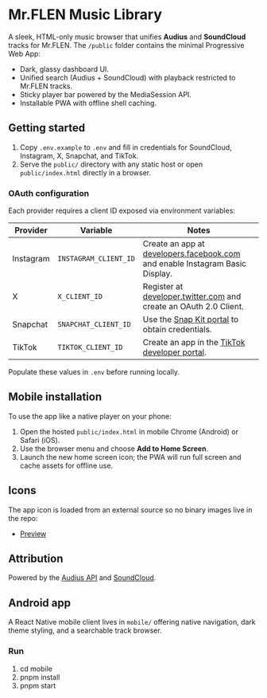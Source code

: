 # Mr.FLEN Music Library

A sleek, HTML-only music browser that unifies **Audius** and **SoundCloud** tracks for Mr.FLEN. The `/public` folder contains the minimal Progressive Web App:

- Dark, glassy dashboard UI.
- Unified search (Audius + SoundCloud) with playback restricted to Mr.FLEN tracks.
- Sticky player bar powered by the MediaSession API.
- Installable PWA with offline shell caching.

## Getting started

1. Copy `.env.example` to `.env` and fill in credentials for SoundCloud, Instagram, X, Snapchat, and TikTok.
2. Serve the `public/` directory with any static host or open `public/index.html` directly in a browser.

### OAuth configuration

Each provider requires a client ID exposed via environment variables:

| Provider | Variable | Notes |
| --- | --- | --- |
| Instagram | `INSTAGRAM_CLIENT_ID` | Create an app at [developers.facebook.com](https://developers.facebook.com/apps/) and enable Instagram Basic Display. |
| X | `X_CLIENT_ID` | Register at [developer.twitter.com](https://developer.twitter.com/) and create an OAuth 2.0 Client. |
| Snapchat | `SNAPCHAT_CLIENT_ID` | Use the [Snap Kit portal](https://kit.snapchat.com/portal) to obtain credentials. |
| TikTok | `TIKTOK_CLIENT_ID` | Create an app in the [TikTok developer portal](https://developers.tiktok.com/). |

Populate these values in `.env` before running locally.

## Mobile installation

To use the app like a native player on your phone:

1. Open the hosted `public/index.html` in mobile Chrome (Android) or Safari (iOS).
2. Use the browser menu and choose **Add to Home Screen**.
3. Launch the new home screen icon; the PWA will run full screen and cache assets for offline use.

## Icons

The app icon is loaded from an external source so no binary images live in the repo:

- [Preview](https://encrypted-tbn0.gstatic.com/images?q=tbn:ANd9GcTaF4gcqMi2_jDFJv-rNCvSR7LdGeumndQkew&s)

## Attribution

Powered by the [Audius API](https://audius.org/) and [SoundCloud](https://soundcloud.com/).

## Android app

A React Native mobile client lives in `mobile/` offering native navigation, dark theme styling, and a searchable track browser.

### Run
1. cd mobile
2. pnpm install
3. pnpm start
